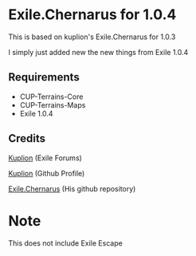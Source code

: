 # Exile.Chernarus for 1.0.4

This is based on kuplion's Exile.Chernarus for 1.0.3

I simply just added new the new things from Exile 1.0.4

## Requirements

* CUP-Terrains-Core
* CUP-Terrains-Maps
* Exile 1.0.4

## Credits

[Kuplion](http://www.exilemod.com/profile/66788-kuplion/) (Exile Forums)

[Kuplion](https://github.com/kuplion) (Github Profile)

[Exile.Chernarus](https://github.com/kuplion/Exile-Chernarus) (His github repository)

# Note

This does not include Exile Escape
